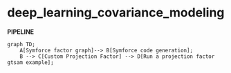 # deep_learning_covariance_modeling

**PIPELINE**
```mermaid
graph TD;
    A[Symforce factor graph]--> B[Symforce code generation];
    B --> C[Custom Projection Factor] --> D[Run a projection factor gtsam example];
```
